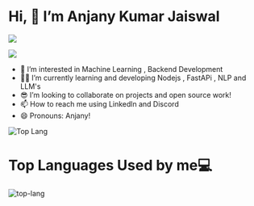 # Hi, 👋 I’m Anjany Kumar Jaiswal

![](https://komarev.com/ghpvc/?username=AnjanyKumarJaiswal)


<a href="https://www.linkedin.com/in/anjany-kumar-jaiswal-938277262/"><img src="https://img.shields.io/badge/-LinkedIn-0072b1?&style=for-the-badge&logo=linkedin&logoColor=white"></a> 

- 🔭 I’m interested in Machine Learning , Backend Development
- 🧑‍🏭 I’m currently learning and developing Nodejs , FastAPi , NLP and LLM's
- 😎 I’m looking to collaborate on projects and open source work!
- 📫 How to reach me using Linkedln and Discord
- 😄 Pronouns: Anjany!

![Top Lang](https://github-readme-stats.vercel.app/api?username=AnjanyKumarJaiswal&theme=algolia&show_icons=true)

# Top Languages Used by me💻
![top-lang](https://github-readme-stats.vercel.app/api/top-langs?username=AnjanyKumarJaiswal&hide=jupyter%20notebook,C,Cython&theme=algolia&show_icons=true)

